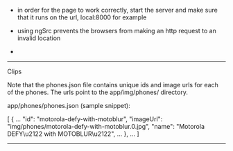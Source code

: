 - in order for the page to work correctly, 
	start the server and make sure that it runs on the url,
	local:8000 for example 

- using ngSrc prevents the browsers from making an http request 	to an invalid location

- 











----------------------------------------------------------------
Clips

Note that the phones.json file contains unique ids and image urls for each of the phones. The urls point to the app/img/phones/ directory.

app/phones/phones.json (sample snippet):

[
  {
    ...
    "id": "motorola-defy-with-motoblur",
    "imageUrl": "img/phones/motorola-defy-with-motoblur.0.jpg",
    "name": "Motorola DEFY\u2122 with MOTOBLUR\u2122",
    ...
  },
  ...
]

-----








